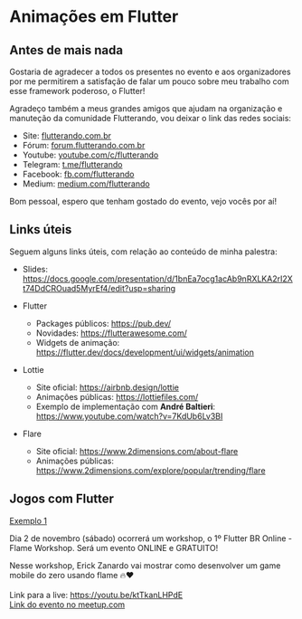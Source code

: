 # Animações em Flutter
## Antes de mais nada
Gostaria de agradecer a todos os presentes no evento e aos organizadores por me permitirem a 
satisfação de falar um pouco sobre meu trabalho com esse framework poderoso, o Flutter!

Agradeço também a meus grandes amigos que ajudam na organização e manuteção da comunidade Flutterando, vou deixar o link das redes sociais:
 - Site: [flutterando.com.br](https://flutterando.com.br)
 - Fórum: [forum.flutterando.com.br](https://forum.flutterando.com.br)
 - Youtube: [youtube.com/c/flutterando](https://youtube.com/c/flutterando)
 - Telegram: [t.me/flutterando](http://t.me/flutterando)
 - Facebook: [fb.com/flutterando](http://fb.com/flutterando)
 - Medium: [medium.com/flutterando](https://medium.com/flutterando)

Bom pessoal, espero que tenham gostado do evento, vejo vocês por aí!

## Links úteis
Seguem alguns links úteis, com relação ao conteúdo de minha palestra:
 - Slides: https://docs.google.com/presentation/d/1bnEa7ocg1acAb9nRXLKA2rI2Xt74DdCROuad5MyrEf4/edit?usp=sharing
 - Flutter
   - Packages públicos: https://pub.dev/
   - Novidades: https://flutterawesome.com/
   - Widgets de animação: https://flutter.dev/docs/development/ui/widgets/animation

 - Lottie
    - Site oficial: https://airbnb.design/lottie
    - Animações públicas: https://lottiefiles.com/
    - Exemplo de implementação com **André Baltieri**: https://www.youtube.com/watch?v=7KdUb6Lv3BI

 - Flare
    - Site oficial: https://www.2dimensions.com/about-flare
    - Animações públicas:  https://www.2dimensions.com/explore/popular/trending/flare

## Jogos com Flutter
[Exemplo 1](https://github.com/fireslime/bounce_box)

Dia 2 de novembro (sábado) ocorrerá um workshop, o 1º Flutter BR Online - Flame Workshop.
Será um evento ONLINE e GRATUITO!

Nesse workshop, Erick Zanardo vai mostrar como desenvolver um game mobile do zero usando flame 🔥❤️ <br/><br/>
Link para a live: https://youtu.be/ktTkanLHPdE <br/>
[Link do evento no meetup.com](https://www.meetup.com/pt-BR/flutterbr/events/265989305/?rv=ea1_v2&_xtd=gatlbWFpbF9jbGlja9oAJDI3NDFiZTdlLTgxYzMtNDY4Yy04NDVlLTBhNjU5NWNkODI5MA)
